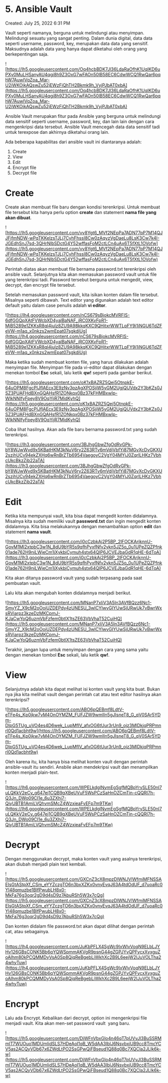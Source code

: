 # 5. Ansible Vault

Created: July 25, 2022 6:31 PM

Vault seperti namanya, berguna untuk melindungi atau menyimpan. Melindungi sesuatu yang sangat penting. Dalam dunia digital, data data seperti username, password, key, merupakan data data yang sensitif. Maksudnya adalah data yang hanya dapat diketahui oleh orang yang berkepentingan saja.

![https://lh5.googleusercontent.com/Oq4hcbBDK7Jl36LdaRaOfhK1UqIKD6uPXy0MuLHSanyAU4qgi8h9Z3OxG7wFAOn50lB58EC6CdwWCQ1RwQar6pqhW7AuwIVqZoa_Mar-U2iWKOikAQswZu52jEWzFiQhTH2Bkmk9h_VyjPJbAT0xbA](https://lh5.googleusercontent.com/Oq4hcbBDK7Jl36LdaRaOfhK1UqIKD6uPXy0MuLHSanyAU4qgi8h9Z3OxG7wFAOn50lB58EC6CdwWCQ1RwQar6pqhW7AuwIVqZoa_Mar-U2iWKOikAQswZu52jEWzFiQhTH2Bkmk9h_VyjPJbAT0xbA)

Ansible Vault merupakan fitur pada Ansible yang berguna untuk melindungi data sensitif seperti username, password, key, dan lain lain dengan cara mengenkripsi data tersebut. Ansible Vault mencegah data data sensitif tadi untuk terexpose dan akhirnya diketahui orang lain.

Ada beberapa kapabilitas dari ansible vault ini diantaranya adalah:

1. Create
2. View
3. Edit
4. Encrypt file
5. Decrypt file

# **Create**

Create akan membuat file baru dengan kondisi terenkripsi. Untuk membuat file tersebut kita hanya perlu option **create** dan statement **nama file yang akan dibuat**.

![https://lh5.googleusercontent.com/vv8Ygt6_MVf2NEpPa7ADN77pP7M14QJJFjfmNDW-wPqTKKelzsTJLj7CyhFhssI8Cw0zAqyzVgDaeLu8LsK3Cw7k4I-JGEdhSnJ7sd-3QHrNlbSDctG4Y52wffasFoM2ctLCn4uAx6T5fXtL1OVofw](https://lh5.googleusercontent.com/vv8Ygt6_MVf2NEpPa7ADN77pP7M14QJJFjfmNDW-wPqTKKelzsTJLj7CyhFhssI8Cw0zAqyzVgDaeLu8LsK3Cw7k4I-JGEdhSnJ7sd-3QHrNlbSDctG4Y52wffasFoM2ctLCn4uAx6T5fXtL1OVofw)

Perintah diatas akan membuat file bernama password.txt terenkripsi oleh ansible vault. Selanjutnya kita akan memasukan password vault untuk file yang terenkripsi tadi. Password tersebut berguna untuk mengedit, view, decrypt, dan encrypt file tersebut.

Setelah memasukan password vault, kita isikan konten dalam file tersebut. Misalnya seperti dibawah. Text editor yang digunakan adalah text editor default yaitu dalam case penulis adalah **vi editor**.

![https://lh4.googleusercontent.com/nCS679sBjokcMVRFIS-6dfGGQpXAtFVWcbXD4yalBaNAF_jRC0XKvFpR1-MjB5289e1ZKKsR8ql4julz8ZU9A98kkqKXC9QHitxrWWTLpFY9i1iNGU6TdZFeVW-m1aq_x0nkzs2wmEpat07sgkdiUg](https://lh4.googleusercontent.com/nCS679sBjokcMVRFIS-6dfGGQpXAtFVWcbXD4yalBaNAF_jRC0XKvFpR1-MjB5289e1ZKKsR8ql4julz8ZU9A98kkqKXC9QHitxrWWTLpFY9i1iNGU6TdZFeVW-m1aq_x0nkzs2wmEpat07sgkdiUg)

Maka ketika sudah membuat konten file, yang harus dilakukan adalah menyimpan file. Menyimpan file pada vi-editor dapat dilakukan dengan menekan tombol **Esc** sekali, lalu ketik **qw!** seperti pada gambar berikut.

![https://lh5.googleusercontent.com/oK1xBAZRZ5Qej5OtnpkE-64uOPM8FgcPIJflAEcx3E9zNv3pzAgXPOSjiW5yGM2UgjQUVdx2Y3bKZs0JSZ3PUAFHdBXnGQAHsfR1ZONkqx0Bz37kFHMBxwIp-WIkNNIfyFpey8V9OqYijR7MidKyhQ](https://lh5.googleusercontent.com/oK1xBAZRZ5Qej5OtnpkE-64uOPM8FgcPIJflAEcx3E9zNv3pzAgXPOSjiW5yGM2UgjQUVdx2Y3bKZs0JSZ3PUAFHdBXnGQAHsfR1ZONkqx0Bz37kFHMBxwIp-WIkNNIfyFpey8V9OqYijR7MidKyhQ)

Coba lihat hasilnya. Akan ada file baru bernama password.txt yang sudah terenkripsi.

![https://lh3.googleusercontent.com/3BJhgGbwZfgOdRvGPk-bY8WJwWvd9x5KBatHKM3kNuV6ry2Z63RTv6mVdjVbfYi87MGvXcDvGKXU2szihUCv94ekZXHq6wRnBrZTb6954VaegoyC2VgY04MYjJ0ZqrlLHKz7VbhcUkcBkzZib22aTA](https://lh3.googleusercontent.com/3BJhgGbwZfgOdRvGPk-bY8WJwWvd9x5KBatHKM3kNuV6ry2Z63RTv6mVdjVbfYi87MGvXcDvGKXU2szihUCv94ekZXHq6wRnBrZTb6954VaegoyC2VgY04MYjJ0ZqrlLHKz7VbhcUkcBkzZib22aTA)

# **Edit**

Ketika kita mempunyai vault, kita bisa dapat mengedit konten didalamnya. Misalnya kita sudah memiliki vault **password.txt** dan ingin mengedit konten didalamnya. Kita bisa melakukannya dengan menambahkan option **edit** dan statement **nama vault**.

![https://lh3.googleusercontent.com/i0cCzbkAj2P5BP_2lFOCKArjknnU-GovM1MI2xtpbC3w1N_8dU9bYR5s9qfhPyxfNfv2ykn5JZ5o_0u1UPeZQZPfnk01ade762H9niLWjeCm1jXykbjCymuh4stx64QIP6JCVEJbaGdR1qHE-6dToA](https://lh3.googleusercontent.com/i0cCzbkAj2P5BP_2lFOCKArjknnU-GovM1MI2xtpbC3w1N_8dU9bYR5s9qfhPyxfNfv2ykn5JZ5o_0u1UPeZQZPfnk01ade762H9niLWjeCm1jXykbjCymuh4stx64QIP6JCVEJbaGdR1qHE-6dToA)

Kita akan ditanya password vault yang sudah terpasang pada saat pembuatan vault.

Lalu kita akan mengubah konten didalamnya menjadi berikut.

![https://lh5.googleusercontent.com/MNanP7xIiV3A5In3AVfBQzz6Nc1-SmyYZ_X9cM2oOoiUZDEPdy4zUNESU_3wlCYlwvGIYUwSjURwUk7vBwrWxsRViarpz3kzeDzMKCpmJ-KJaCwYoQ6uzmVbFzfem0btlX1tsZE63VbVhaT52CuiHQ](https://lh5.googleusercontent.com/MNanP7xIiV3A5In3AVfBQzz6Nc1-SmyYZ_X9cM2oOoiUZDEPdy4zUNESU_3wlCYlwvGIYUwSjURwUk7vBwrWxsRViarpz3kzeDzMKCpmJ-KJaCwYoQ6uzmVbFzfem0btlX1tsZE63VbVhaT52CuiHQ)

Terakhir, jangan lupa untuk menyimpan dengan cara yang sama yaitu dengan menekan tombol **Esc** sekali, lalu ketik **qw!**.

# **View**

Selanjutnya adalah kita dapat melihat isi konten vault yang kita buat. Bukan nya jika kita melihat vault dengan perintah cat atau text editor hasilnya akan terenkripsi?

![https://lh5.googleusercontent.com/ABO6pQEBmf8LdtV-eTFe4s_Kp0jkw7vM4OnOYMZM_FUFJZW9wmIIn5gJIsneT8_G_qV0SAr5YDm-DIpG5TUg_uVO4es4D6wek_LupMfIV_afxOG6tUur3rUn9_ojz3MlDkjqPRPmnrl0Qd1acbht9w](https://lh5.googleusercontent.com/ABO6pQEBmf8LdtV-eTFe4s_Kp0jkw7vM4OnOYMZM_FUFJZW9wmIIn5gJIsneT8_G_qV0SAr5YDm-DIpG5TUg_uVO4es4D6wek_LupMfIV_afxOG6tUur3rUn9_ojz3MlDkjqPRPmnrl0Qd1acbht9w)

Oleh karena itu, kita hanya bisa melihat konten vault dengan perintah ansible-vault itu sendiri. Ansbile akan mendekripsi vault dan menampilkan konten menjadi plain-text.

![https://lh6.googleusercontent.com/WPELkdgINymEgSgfMQBpYrySLE50nI7uLQKkV2eCy_g647ej1CQB9qXBeUVuF5WsPCzSaHnOZCmTin-cQQRI7h-Q3Jn_DWo09CI1e_6u3ZXhj7-QiyUBTB1AmiLVQhvmSMcZ4WzxieaFvEFp7m9TKw](https://lh6.googleusercontent.com/WPELkdgINymEgSgfMQBpYrySLE50nI7uLQKkV2eCy_g647ej1CQB9qXBeUVuF5WsPCzSaHnOZCmTin-cQQRI7h-Q3Jn_DWo09CI1e_6u3ZXhj7-QiyUBTB1AmiLVQhvmSMcZ4WzxieaFvEFp7m9TKw)

# **Decrypt**

Dengan menggunakan decrypt, maka konten vault yang asalnya terenkripsi, akan diubah menjadi plain text kembali.

![https://lh5.googleusercontent.com/GXCnZ3cX8mpzDlWNJVlWfmiMFNSSAEIsGtAStpXf_CSm_eYYZczgTO6n3bxXZKx0vnyEvqJ63A4tdOdUF_d7uoaRc0YI48qmuzbe1BlfPwubLH8x0-MkFa76g3oqr2gD9d4sD9z7AbuRSh5W3x7cQg](https://lh5.googleusercontent.com/GXCnZ3cX8mpzDlWNJVlWfmiMFNSSAEIsGtAStpXf_CSm_eYYZczgTO6n3bxXZKx0vnyEvqJ63A4tdOdUF_d7uoaRc0YI48qmuzbe1BlfPwubLH8x0-MkFa76g3oqr2gD9d4sD9z7AbuRSh5W3x7cQg)

Dan konten didalam file password.txt akan dapat dilihat dengan perintah cat, atau sebagainya.

![https://lh4.googleusercontent.com/JuKbPFLX4SgWc9IxWlvVoqN9ELbLJYHv126GBsCONK5Bb6qYQWSpmmAKVgR9psnG44gZGPJYvQPFycxXyxguZoAIhm80kPCQMMDyVsA0Sp8QjqReBgebLiWkhXc2B9L6eejW2IJuVOLTha24whyTuw](https://lh4.googleusercontent.com/JuKbPFLX4SgWc9IxWlvVoqN9ELbLJYHv126GBsCONK5Bb6qYQWSpmmAKVgR9psnG44gZGPJYvQPFycxXyxguZoAIhm80kPCQMMDyVsA0Sp8QjqReBgebLiWkhXc2B9L6eejW2IJuVOLTha24whyTuw)

# **Encrypt**

Lalu ada Encrypt. Kebalikan dari decrypt, option ini mengenkripsi file menjadi vault. Kita akan men-set password vault  yang baru.

![https://lh5.googleusercontent.com/DjWFnVbxGlo4n46qT7pUVvJl3BuSSRMmIT7WUOuo1MDUmlidSLS7HDeAoI1qB_W5dAA3IblJ6NsvbxiUB9cc8TmcYCV5as2ACQyVDb67x6ZWdLtPO2SsGPwQjFBseud1Q88q0Bc7XQCla2JLlk6k-w](https://lh5.googleusercontent.com/DjWFnVbxGlo4n46qT7pUVvJl3BuSSRMmIT7WUOuo1MDUmlidSLS7HDeAoI1qB_W5dAA3IblJ6NsvbxiUB9cc8TmcYCV5as2ACQyVDb67x6ZWdLtPO2SsGPwQjFBseud1Q88q0Bc7XQCla2JLlk6k-w)